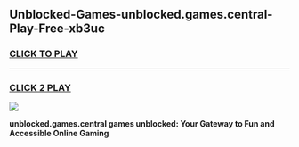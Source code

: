 
## Unblocked-Games-unblocked.games.central-Play-Free-xb3uc
<h3>
<a href="https://premium76.site?title=unblocked.games.central&ref=21A">CLICK TO PLAY</a></h3>
<hr>

<h3>
<a href="https://premium76.site?title=unblocked.games.central&ref=21A">CLICK 2 PLAY</a>
  
</h3>

<a href="https://premium76.site?title=unblocked.games.central&ref=21A"><img src="https://clearcache.store/games.png"></a>


**unblocked.games.central games unblocked: Your Gateway to Fun and Accessible Online Gaming**
